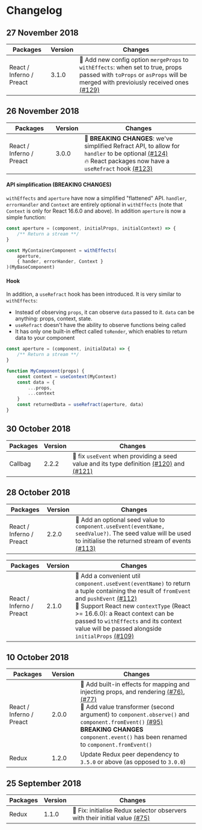 <!-- prettier-ignore-start -->
# Changelog

## 27 November 2018

| Packages | Version | Changes |
| --- | --- | --- |
| React / Inferno / Preact | 3.1.0 | :rocket: Add new config option `mergeProps` to `withEffects`: when set to true, props passed with `toProps` or `asProps` will be merged with previoiusly received ones [(#129)](https://github.com/fanduel-oss/refract/pull/129) |

## 26 November 2018

| Packages | Version | Changes |
| --- | --- | --- |
| React / Inferno / Preact | 3.0.0 | :rocket: **BREAKING CHANGES**: we've simplified Refract API, to allow for `handler` to be optional [(#124)](https://github.com/fanduel-oss/refract/pull/124)<br>:fire: React packages now have a `useRefract` hook [(#123)](https://github.com/fanduel-oss/refract/pull/123) |

#### API simplification (BREAKING CHANGES)

`withEffects` and `aperture` have now a simplified "flattened" API. `handler`, `errorHandler` and `Context` are entirely optional in `withEffects` (note that `Context` is only for React 16.6.0 and above). In addition `aperture` is now a simple function:

```js
const aperture = (component, initialProps, initialContext) => {
    /** Return a stream **/
}

const MyContainerComponent = withEffects(
    aperture,
    { hander, errorHander, Context }
)(MyBaseComponent)
```

#### Hook

In addition, a `useRefract` hook has been introduced. It is very similar to `withEffects`:
- Instead of observing `props`, it can observe `data` passed to it. `data` can be anything: props, context, state.
- `useRefract` doesn't have the ability to observe functions being called
- It has only one built-in effect called `toRender`, which enables to return data to your component

```js
const aperture = (component, initialData) => {
    /** Return a stream **/
}

function MyComponent(props) {
    const context = useContext(MyContext)
    const data = {
        ...props,
        ...context
    }
    const returnedData = useRefract(aperture, data)
}
```


## 30 October 2018

| Packages | Version | Changes |
| --- | --- | --- |
| Callbag | 2.2.2 | :bug: fix `useEvent` when providing a seed value and its type definition [(#120)](https://github.com/fanduel-oss/refract/pull/120) and [(#121)](https://github.com/fanduel-oss/refract/pull/121) |

## 28 October 2018

| Packages | Version | Changes |
| --- | --- | --- |
| React / Inferno / Preact | 2.2.0 | :rocket: Add an optional seed value to `component.useEvent(eventName, seedValue?)`. The seed value will be used to initialise the returned stream of events [(#113)](https://github.com/fanduel-oss/refract/pull/113) |

| Packages | Version | Changes |
| --- | --- | --- |
| React / Inferno / Preact | 2.1.0 | :rocket: Add a convenient util `component.useEvent(eventName)` to return a tuple containing the result of `fromEvent` and `pushEvent` [(#112)](https://github.com/fanduel-oss/refract/pull/112)<br>:rocket: Support React new `contextType` (React >= 16.6.0): a React context can be passed to `withEffects` and its context value will be passed alongside `initialProps` [(#109)](https://github.com/fanduel-oss/refract/pull/109) |

## 10 October 2018

| Packages | Version | Changes |
| --- | --- | --- |
| React / Inferno / Preact | 2.0.0 | :rocket: Add built-in effects for mapping and injecting props, and rendering [(#76)](https://github.com/fanduel-oss/refract/pull/76), [(#77)](https://github.com/fanduel-oss/refract/pull/77)<br>:rocket: Add value transformer (second argument) to `component.observe()` and `component.fromEvent()` [(#95)](https://github.com/fanduel-oss/refract/pull/95)<br>**BREAKING CHANGES** `component.event()` has been renamed to `component.fromEvent()` |
| Redux | 1.2.0 | Update Redux peer dependency to `3.5.0` or above (as opposed to `3.0.0`) |

## 25 September 2018

| Packages | Version | Changes |
| --- | --- | --- |
| Redux | 1.1.0 | :bug: Fix: initialise Redux selector observers with their initial value [(#75)](https://github.com/fanduel-oss/refract/pull/75) |
<!-- prettier-ignore-end -->
